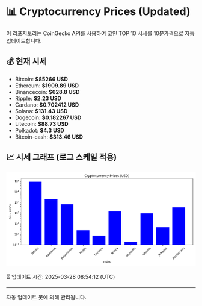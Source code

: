 
# 📊 Cryptocurrency Prices (Updated)

이 리포지토리는 CoinGecko API를 사용하여 코인 TOP 10 시세를 10분가격으로 자동 업데이트합니다.

## 💰 현재 시세
- Bitcoin: **$85266 USD**
- Ethereum: **$1909.89 USD**
- Binancecoin: **$628.8 USD**
- Ripple: **$2.23 USD**
- Cardano: **$0.702412 USD**
- Solana: **$131.43 USD**
- Dogecoin: **$0.182267 USD**
- Litecoin: **$88.73 USD**
- Polkadot: **$4.3 USD**
- Bitcoin-cash: **$313.46 USD**

## 📈 시세 그래프 (로그 스케일 적용)
![Crypto Prices](crypto_prices.png)

⏳ 업데이트 시간: 2025-03-28 08:54:12 (UTC)

---
자동 업데이트 봇에 의해 관리됩니다.
